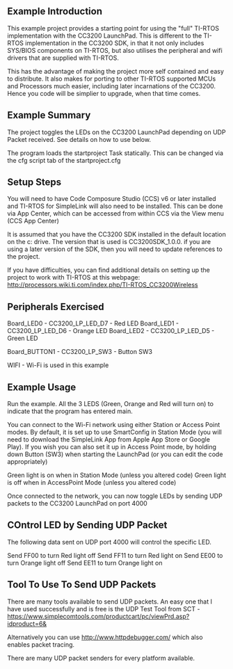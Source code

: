 Example Introduction
--------------------
This example project provides a starting point for using the "full" TI-RTOS 
implementation with the CC3200 LaunchPad. This is different to the TI-RTOS 
implementation in the CC3200 SDK, in that it not only includes SYS/BIOS 
components on TI-RTOS, but also utilises the peripheral and wifi drivers
that are supplied with TI-RTOS.

This has the advantage of making the project more self contained and easy to
distribute. It also makes for porting to other TI-RTOS supported MCUs and 
Processors much easier, including later incarnations of the CC3200. Hence
you code will be simplier to upgrade, when that time comes.

Example Summary
---------------

The project toggles the LEDs on the CC3200 LaunchPad depending on UDP Packet 
received. See details on how to use below.

The program loads the startproject Task statically. This can be changed via the
cfg script tab of the startproject.cfg

Setup Steps
-----------

You will need to have Code Composure Studio (CCS) v6 or later installed and 
TI-RTOS for SimpleLink will also need to be installed. This can be done via 
App Center, which can be accessed from within CCS via the View menu (CCS App
Center)

It is assumed that you have the CC3200 SDK installed in the default location on
the c: drive. The version that is used is CC3200SDK_1.0.0. if you are using a
later version of the SDK, then you will need to update references to the project.

If you have difficulties, you can find additional details on setting up the 
project to work with TI-RTOS at this webpage:
http://processors.wiki.ti.com/index.php/TI-RTOS_CC3200Wireless

Peripherals Exercised
---------------------
Board_LED0 - CC3200_LP_LED_D7 - Red LED
Board_LED1 - CC3200_LP_LED_D6 - Orange LED
Board_LED2 - CC3200_LP_LED_D5 - Green LED

Board_BUTTON1 - CC3200_LP_SW3 - Button SW3

WIFI - Wi-Fi is used in this example

Example Usage
-------------
Run the example. All the 3 LEDS (Green, Orange and Red will turn on) to indicate
that the program has entered main. 

You can connect to the Wi-Fi network using either Station or Access Point modes.
By default, it is set up to use SmartConfig in Station Mode (you will need to 
download the SimpleLink App from Apple App Store or Google Play). If you wish you
can also set it up in Access Point mode, by holding down Button (SW3) when starting
the LaunchPad (or you can edit the code appropriately)

Green light is on when in Station Mode (unless you altered code)
Green light is off when in AccessPoint Mode (unless you altered code)

Once connected to the network, you can now toggle LEDs by sending UDP packets to 
the CC3200 LaunchPad on port 4000

COntrol LED by Sending UDP Packet
--------------------------------

The following data sent on UDP port 4000 will control the specific LED.

Send FF00 to turn Red light off
Send FF11 to turn Red light on
Send EE00 to turn Orange light off
Send EE11 to turn Orange light on

Tool To Use To Send UDP Packets
-------------------------------

There are many tools available to send UDP packets. An easy one that I have 
used successfully and is free is the UDP Test Tool from SCT - 
https://www.simplecomtools.com/productcart/pc/viewPrd.asp?idproduct=6& 

Alternatively you can use http://www.httpdebugger.com/ which also enables
packet tracing.

There are many UDP packet senders for every platform available.

